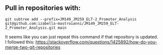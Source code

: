 ## Pull in repositories with:

``
git subtree add --prefix=JM149_JM259_ELT-2_Promoter_Analysis git@github.com:izabella-mastroianni/JM149_JM259_ELT-2_Promoter_Analysis.git main
``

It seems like you can just repeat this command if that repository is updated.
I followed this: https://stackoverflow.com/questions/1425892/how-do-you-merge-two-git-repositories
